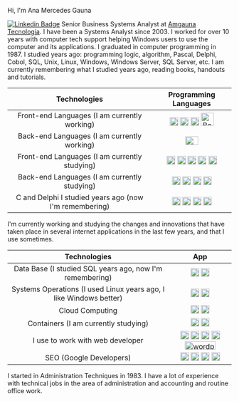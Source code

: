 
Hi, I'm Ana Mercedes Gauna

[![Linkedin Badge](https://img.shields.io/badge/-LinkedIn-blue?style=flat-square&logo=Linkedin&logoColor=white&link=https://www.linkedin.com/in/amgauna/)](https://www.linkedin.com/in/amgauna/) 
      Senior Business Systems Analyst at <a href="https://www.amgauna.com.br" target="_blank">Amgauna Tecnologia</a>. I have been a Systems Analyst since 2003. I worked for over 10 years with computer tech support helping Windows users to use the computer and its applications. I graduated in computer programming in 1987. I studied years ago: programming logic, algorithm, Pascal, Delphi, Cobol, SQL, Unix, Linux, Windows, Windows Server, SQL Server, etc. I am currently remembering what I studied years ago, reading books, handouts and tutorials.

| Technologies | Programming Languages |
| :---: | :---: |
| Front-end Languages (I am currently working) | <a href="https://www.w3.org/TR/html5/" title="HTML5"><img src="https://github.com/tomchen/stack-icons/blob/master/logos/html-5.svg" alt="HTML5" width="19px" height="19px"></a> <a href="https://www.w3.org/TR/CSS/" title="CSS3"><img src="https://github.com/tomchen/stack-icons/blob/master/logos/css-3.svg" alt="CSS3" width="19px" height="19px"></a>  <a href="https://developer.mozilla.org/en-US/docs/Web/JavaScript" title="JavaScript"><img src="https://github.com/tomchen/stack-icons/blob/master/logos/javascript.svg" alt="JavaScript" width="19px" height="19px"></a>  <a href="https://getbootstrap.com/" title="Bootstrap"><img src="https://github.com/tomchen/stack-icons/blob/master/logos/bootstrap.svg" alt="Bootstrap" width="29px" height="29px"></a> |
| Back-end Languages (I am currently working)  | <a href="https://php.net/" title="PHP"><img src="https://github.com/tomchen/stack-icons/blob/master/logos/php.svg" alt="PHP" width="29px" height="19px"></a> |
| Front-end Languages (I am currently studying) | <a><img src="https://github.com/tomchen/stack-icons/blob/master/logos/jquery-icon.svg" alt="jQuery" width="19px" height="19px"></a> <a><img src="https://github.com/tomchen/stack-icons/blob/master/logos/typescript-icon.svg" alt="Typescript" width="19px" height="19px"></a> <a><img src="https://github.com/tomchen/stack-icons/blob/master/logos/angular-icon.svg" alt="Angular" width="19px" height="19px"></a> <a><img src="https://github.com/tomchen/stack-icons/blob/master/logos/vue.svg" alt="Vue.js" width="19px" height="19px"></a> <a><img src="https://github.com/tomchen/stack-icons/blob/master/logos/react.svg" alt="React.js" width="19px" height="19px"></a> |
| Back-end Languages (I am currently studying) | <a><img src="https://github.com/tomchen/stack-icons/blob/master/logos/java.svg" alt="Java" width="19px" height="19px"></a> <a><img src="https://github.com/tomchen/stack-icons/blob/master/logos/php.svg" alt="PHP" width="19px" height="19px"></a> <a><img src="https://github.com/tomchen/stack-icons/blob/master/logos/python.svg" alt="Python" width="19px" height="19px"></a>  <a><img src="https://github.com/tomchen/stack-icons/blob/master/logos/nodejs-icon.svg" alt="Node.js" width="19px" height="19px"></a> |
| C and Delphi I studied years ago (now I'm remembering) | <a><img src="https://github.com/tomchen/stack-icons/blob/master/logos/delphi.svg" alt="Delphi" width="19px" height="19px"></a>  <a><img src="https://github.com/tomchen/stack-icons/blob/master/logos/c.svg" alt="C" width="19px" height="19px"></a> <a><img src="https://github.com/tomchen/stack-icons/blob/master/logos/c-sharp.svg" alt="C++" width="19px" height="19px"></a>  <a><img src="https://github.com/tomchen/stack-icons/blob/master/logos/c-plusplus.svg" alt="C#" width="19px" height="19px"></a> |

I'm currently working and studying the changes and innovations that have taken place in several internet applications in the last few years, and that I use sometimes.

| Technologies | App |
| :---: | :---: |
| Data Base (I studied SQL years ago, now I'm remembering) | <a><img src="https://github.com/tomchen/stack-icons/blob/master/logos/mysql.svg" alt="MySQL" width="19px" height="19px"></a>  <a><img src="https://github.com/tomchen/stack-icons/blob/master/logos/postgresql.svg" alt="PostgreSQL" width="19px" height="19px"></a> |
| Systems Operations (I used Linux years ago, I like Windows better) | <a><img src="https://github.com/tomchen/stack-icons/blob/master/logos/linux-tux.svg" alt="Linux" width="19px" height="19px"></a> <a><img src="https://github.com/tomchen/stack-icons/blob/master/logos/microsoft-windows.svg" alt="Microsoft Windows" width="19px" height="19px"></a>  | 
| Cloud Computing | <a><img src="https://github.com/tomchen/stack-icons/blob/master/logos/azure-icon.svg" alt="Microsoft Azure" width="19px" height="19px"></a> <a><img src="https://github.com/tomchen/stack-icons/blob/master/logos/google-cloud-platform.svg" alt="Google Cloud Platform" width="19px" height="19px"></a> |
| Containers (I am currently studying) | <a><img src="https://github.com/tomchen/stack-icons/blob/master/logos/docker-icon.svg" alt="Docker" width="19px" height="19px"></a> <a><img src="https://github.com/tomchen/stack-icons/blob/master/logos/github-icon.svg" alt="GitHub" width="19px" height="19px"></a> |
| I use to work with web developer | <a href="https://code.visualstudio.com/" title="Visual Studio Code"><img src="https://github.com/tomchen/stack-icons/blob/master/logos/visual-studio-code.svg" alt="Visual Studio Code" width="19px" height="19px"></a> <a><img src="https://github.com/tomchen/stack-icons/blob/master/logos/eclipse.svg" alt="Eclipse" width="19px" height="19px"></a> <a><img src="https://github.com/tomchen/stack-icons/blob/master/logos/netbeans.svg" alt="NetBeans" width="19px" height="19px"></a> <a><img src="https://github.com/tomchen/stack-icons/blob/master/logos/django.svg" alt="Django" width="19px" height="19px"></a>  <a><img src="https://github.com/tomchen/stack-icons/blob/master/logos/wordpress.svg" alt="wordpress" width="69px" height="19px"></a> |
| SEO (Google Developers) | <a><img src="https://github.com/tomchen/stack-icons/blob/master/logos/google-ads.svg" alt="Google Ads" width="19px" height="19px"></a> <a><img src="https://github.com/tomchen/stack-icons/blob/master/logos/google-adsense.svg" alt="Google Adsense" width="19px" height="19px"></a>  <a><img src="https://github.com/tomchen/stack-icons/blob/master/logos/google-adwords.svg" alt="Google Adword" width="19px" height="19px"></a>  <a><img src="https://github.com/tomchen/stack-icons/blob/master/logos/google-analytics.svg" alt="Google Analytics" width="19px" height="19px"></a> |

I started in Administration Techniques in 1983. I have a lot of experience with technical jobs in the area of administration and accounting and routine office work.
